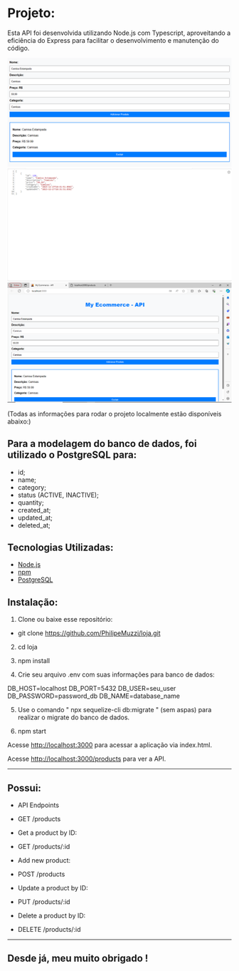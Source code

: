 # Projeto:

Esta API foi desenvolvida utilizando Node.js com Typescript, aproveitando a eficiência do Express para facilitar o desenvolvimento e manutenção do código.

![Print 1](images/print5.PNG)
![Print 2](images/print4.PNG)
![Print 4](images/print6.PNG)


(Todas as informações para rodar o projeto localmente estão disponíveis abaixo:)


## Para a modelagem do banco de dados, foi utilizado o PostgreSQL para:

- id;
- name;
- category;
- status (ACTIVE, INACTIVE);
- quantity;
- created_at;
- updated_at;
- deleted_at;

## Tecnologias Utilizadas:


- [Node.js](https://nodejs.org/)
- [npm](https://www.npmjs.com/) 
- [PostgreSQL](https://www.postgresql.org/)

## Instalação:

1. Clone ou baixe esse repositório:

- git clone https://github.com/PhilipeMuzzi/loja.git


2. cd loja 


3. npm install


4. Crie seu arquivo .env com suas informações para banco de dados:

DB_HOST=localhost
DB_PORT=5432
DB_USER=seu_user
DB_PASSWORD=password_db
DB_NAME=database_name


5. Use o comando " npx sequelize-cli db:migrate " (sem aspas) para realizar o migrate do banco de dados.


6. npm start


Acesse [http://localhost:3000](http://localhost:3000) para acessar a aplicação via index.html.

Acesse [http://localhost:3000/products](http://localhost:3000/products) para ver a API.

-------------------------------------------------------------------

## Possui:

- API Endpoints

- GET /products

- Get a product by ID:

- GET /products/:id

- Add new product:

- POST /products

- Update a product by ID:

- PUT /products/:id

- Delete a product by ID:

- DELETE /products/:id

--------------------------------------------------------------------


## Desde já, meu muito obrigado !